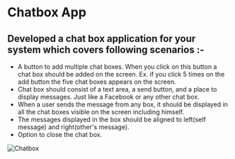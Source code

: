 # Chatbox App

## Developed a chat box application for your system which covers following scenarios :-
* A button to add multiple chat boxes. When you click on this button a chat box should be added on the screen. Ex. if you click 5 times on the add button the five chat boxes appears on the screen.
* Chat box should consist of a text area, a send button, and a place to display messages. Just like a Facebook or any other chat box.
* When a user sends the message from any box,  it should be displayed in all the chat boxes visible on the screen including himself.
* The messages displayed in the box should be aligned to left(self message) and right(other's message).
* Option to close the chat box.



![Chatbox](https://github.com/Snach13/Chatbox-Assignment/assets/97365258/96e6b567-6500-419c-8bf9-b6b632660107)
